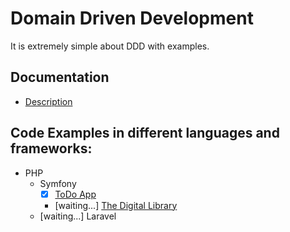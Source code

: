 # Domain Driven Development

It is extremely simple about DDD with examples.

## Documentation

- [Description](./docs/index.md)

## Code Examples in different languages and frameworks:

- PHP
    - Symfony
        - [x] [ToDo App](./examples/php/symfony/to-do)
        - [waiting...] [The Digital Library](./examples/php/symfony/digital-library)
    - [waiting...] Laravel
